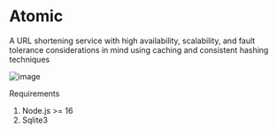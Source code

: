 # Atomic
A URL shortening service with high availability, scalability, and fault tolerance considerations in mind using caching and consistent hashing techniques

![image](https://github.com/Daniel-Brai/Atomic/assets/88239970/8a9ee3ea-b12c-4ed6-bd5f-3bef38462bb1)

Requirements
1. Node.js >= 16
2. Sqlite3

